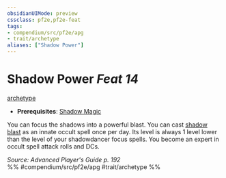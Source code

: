 ```yaml
---
obsidianUIMode: preview
cssclass: pf2e,pf2e-feat
tags:
- compendium/src/pf2e/apg
- trait/archetype
aliases: ["Shadow Power"]
---
```

# Shadow Power  *Feat 14*  
[archetype](archetype.md "Archetype Feat Trait")  

- **Prerequisites**: [Shadow Magic](shadow-magic-apg.md)

You can focus the shadows into a powerful blast. You can cast [shadow blast](shadow-blast.md) as an innate occult spell once per day. Its level is always 1 level lower than the level of your shadowdancer focus spells. You become an expert in occult spell attack rolls and DCs.

*Source: Advanced Player's Guide p. 192*  
%% #compendium/src/pf2e/apg #trait/archetype %%